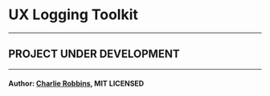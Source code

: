 # UX Logging Toolkit
---

## PROJECT UNDER DEVELOPMENT

---
#### Author: [Charlie Robbins](http://www.charlierobbins.com), MIT LICENSED
